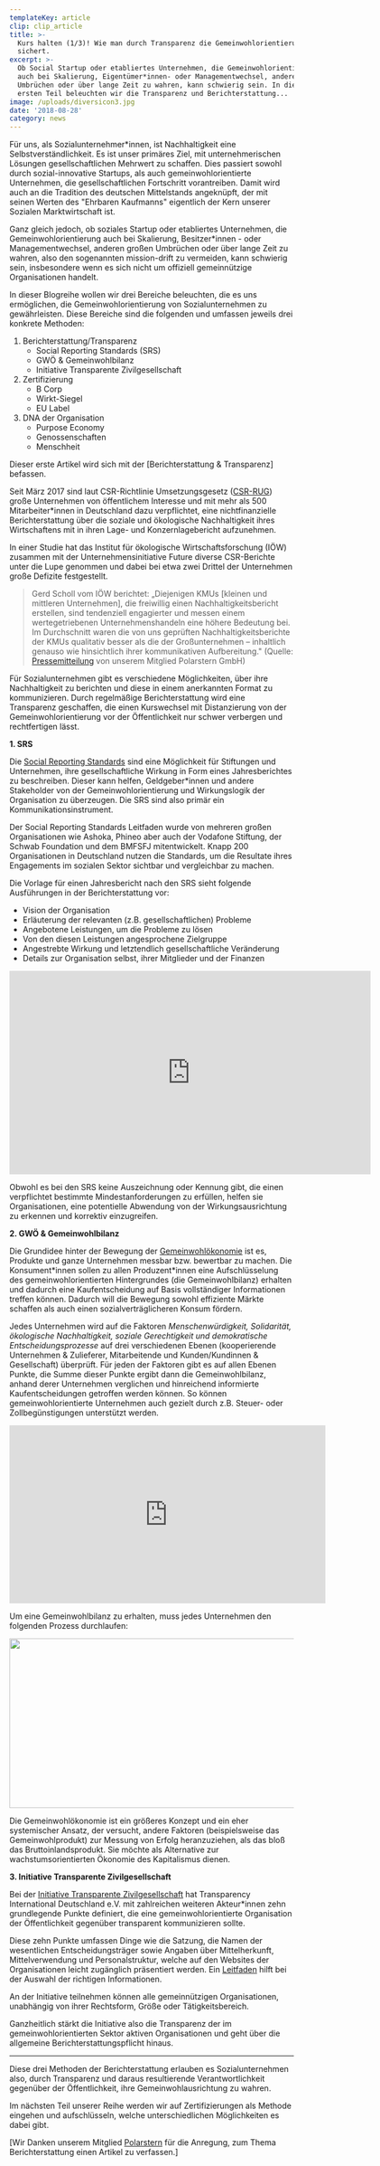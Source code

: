 ```yaml
---
templateKey: article
clip: clip_article
title: >-
  Kurs halten (1/3)! Wie man durch Transparenz die Gemeinwohlorientierung
  sichert.
excerpt: >-
  Ob Social Startup oder etabliertes Unternehmen, die Gemeinwohlorientierung
  auch bei Skalierung, Eigentümer*innen- oder Managementwechsel, anderen großen
  Umbrüchen oder über lange Zeit zu wahren, kann schwierig sein. In diesem
  ersten Teil beleuchten wir die Transparenz und Berichterstattung...
image: /uploads/diversicon3.jpg
date: '2018-08-28'
category: news
---
```

Für uns, als Sozialunternehmer*innen, ist Nachhaltigkeit eine Selbstverständlichkeit. Es ist unser primäres Ziel, mit unternehmerischen Lösungen gesellschaftlichen Mehrwert zu schaffen. Dies passiert sowohl durch sozial-innovative Startups, als auch gemeinwohlorientierte Unternehmen, die gesellschaftlichen Fortschritt vorantreiben. Damit wird auch an die Tradition des deutschen Mittelstands angeknüpft, der mit seinen Werten des "Ehrbaren Kaufmanns" eigentlich der Kern unserer Sozialen Marktwirtschaft ist.

Ganz gleich jedoch, ob soziales Startup oder etabliertes Unternehmen, die Gemeinwohlorientierung auch bei Skalierung, Besitzer*innen - oder Managementwechsel, anderen großen Umbrüchen oder über lange Zeit zu wahren, also den sogenannten mission-drift zu vermeiden, kann schwierig sein, insbesondere wenn es sich nicht um offiziell gemeinnützige Organisationen handelt.

In dieser Blogreihe wollen wir drei Bereiche beleuchten, die es uns ermöglichen, die Gemeinwohlorientierung von Sozialunternehmen zu gewährleisten. Diese Bereiche sind die folgenden und umfassen jeweils drei konkrete Methoden:

1. Berichterstattung/Transparenz
   * Social Reporting Standards (SRS)
   * GWÖ & Gemeinwohlbilanz
   * Initiative Transparente Zivilgesellschaft
2. Zertifizierung
   * B Corp
   * Wirkt-Siegel
   * EU Label
3. DNA der Organisation
   * Purpose Economy
   * Genossenschaften
   * Menschheit

Dieser erste Artikel wird sich mit der \[Berichterstattung & Transparenz] befassen.

Seit März 2017 sind laut CSR-Richtlinie Umsetzungsgesetz ([CSR-RUG](https://www.bmjv.de/SharedDocs/Gesetzgebungsverfahren/Dokumente/RegE_CSR-Richtlinie.pdf;jsessionid=C3A0A18473BB88D7C96AF783B4D1820D.1_cid289?__blob=publicationFile&v=1)) große Unternehmen von öffentlichem Interesse und mit mehr als 500 Mitarbeiter*innen in Deutschland dazu verpflichtet, eine nichtfinanzielle Berichterstattung über die soziale und ökologische Nachhaltigkeit ihres Wirtschaftens mit in ihren Lage- und Konzernlagebericht aufzunehmen.

In einer Studie hat das Institut für ökologische Wirtschaftsforschung (IÖW) zusammen mit der Unternehmensinitiative Future diverse CSR-Berichte unter die Lupe genommen und dabei bei etwa zwei Drittel der Unternehmen große Defizite festgestellt.

> Gerd Scholl vom IÖW berichtet: „Diejenigen KMUs \[kleinen und mittleren Unternehmen], die freiwillig einen Nachhaltigkeitsbericht erstellen, sind tendenziell engagierter und messen einem wertegetriebenen Unternehmenshandeln eine höhere Bedeutung bei. Im Durchschnitt waren die von uns geprüften Nachhaltigkeitsberichte der KMUs qualitativ besser als die der Großunternehmen – inhaltlich genauso wie hinsichtlich ihrer kommunikativen Aufbereitung." (Quelle: [Pressemitteilung](https://www.polarstern-energie.de/presse/mitteilung/nachhaltigkeitsbericht-energieversorger/) von unserem Mitglied Polarstern GmbH)

Für Sozialunternehmen gibt es verschiedene Möglichkeiten, über ihre Nachhaltigkeit zu berichten und diese in einem anerkannten Format zu kommunizieren. Durch regelmäßige Berichterstattung wird eine Transparenz geschaffen, die einen Kurswechsel mit Distanzierung von der Gemeinwohlorientierung vor der Öffentlichkeit nur schwer verbergen und rechtfertigen lässt.

**1. SRS**

Die [Social Reporting Standards](http://www.social-reporting-standard.de/) sind eine Möglichkeit für Stiftungen und Unternehmen, ihre gesellschaftliche Wirkung in Form eines Jahresberichtes zu beschreiben. Dieser kann helfen, Geldgeber*innen und andere Stakeholder von der Gemeinwohlorientierung und Wirkungslogik der Organisation zu überzeugen. Die SRS sind also primär ein Kommunikationsinstrument.

Der Social Reporting Standards Leitfaden wurde von mehreren großen Organisationen wie Ashoka, Phineo aber auch der Vodafone Stiftung, der Schwab Foundation und dem BMFSFJ mitentwickelt. Knapp 200 Organisationen in Deutschland nutzen die Standards, um die Resultate ihres Engagements im sozialen Sektor sichtbar und vergleichbar zu machen.

Die Vorlage für einen Jahresbericht nach den SRS sieht folgende Ausführungen in der Berichterstattung vor:

* Vision der Organisation
* Erläuterung der relevanten (z.B. gesellschaftlichen) Probleme
* Angebotene Leistungen, um die Probleme zu lösen
* Von den diesen Leistungen angesprochene Zielgruppe
* Angestrebte Wirkung und letztendlich gesellschaftliche Veränderung
* Details zur Organisation selbst, ihrer Mitglieder und der Finanzen

<iframe src="https://player.vimeo.com/video/182825368" width="640" height="360" frameborder="0" webkitallowfullscreen mozallowfullscreen allowfullscreen></iframe>

Obwohl es bei den SRS keine Auszeichnung oder Kennung gibt, die einen verpflichtet bestimmte Mindestanforderungen zu erfüllen, helfen sie Organisationen, eine potentielle Abwendung von der Wirkungsausrichtung zu erkennen und korrektiv einzugreifen.

**2. GWÖ & Gemeinwohlbilanz**

Die Grundidee hinter der Bewegung der [Gemeinwohlökonomie](https://www.ecogood.org/de/) ist es, Produkte und ganze Unternehmen messbar bzw. bewertbar zu machen. Die Konsument\*innen sollen zu allen Produzent\*innen eine Aufschlüsselung des gemeinwohlorientierten Hintergrundes (die Gemeinwohlbilanz) erhalten und dadurch eine Kaufentscheidung auf Basis vollständiger Informationen treffen können.
Dadurch will die Bewegung sowohl effiziente Märkte schaffen als auch einen sozialverträglicheren Konsum fördern.

Jedes Unternehmen wird auf die Faktoren _Menschenwürdigkeit, Solidarität, ökologische Nachhaltigkeit, soziale Gerechtigkeit und demokratische Entscheidungsprozesse_ auf drei verschiedenen Ebenen (kooperierende Unternehmen & Zulieferer, Mitarbeitende und Kunden/Kundinnen & Gesellschaft) überprüft.
Für jeden der Faktoren gibt es auf allen Ebenen Punkte, die Summe dieser Punkte ergibt dann die Gemeinwohlbilanz, anhand derer Unternehmen verglichen und hinreichend informierte Kaufentscheidungen getroffen werden können.
So können gemeinwohlorientierte Unternehmen auch gezielt durch z.B. Steuer- oder Zollbegünstigungen unterstützt werden.

<iframe width="560" height="315" src="https://www.youtube.com/embed/cVFvyd7SmxU?rel=0" frameborder="0" allow="autoplay; encrypted-media" allowfullscreen></iframe>

Um eine Gemeinwohlbilanz zu erhalten, muss jedes Unternehmen den folgenden Prozess durchlaufen:

<a href="https://www.ecogood.org/de/gemeinwohl-bilanz/unternehmen/"><img class="alignleft wp-image-22" src="https://www.ecogood.org/media/interaktive_grafiken/160415_grafik3_flussdiagramm_E.jpg" alt="" width="518" height="300" /></a>

Die Gemeinwohlökonomie ist ein größeres Konzept und ein eher systemischer Ansatz, der versucht, andere Faktoren (beispielsweise das Gemeinwohlprodukt) zur Messung von Erfolg heranzuziehen, als das bloß das Bruttoinlandsprodukt. Sie möchte als Alternative zur wachstumsorientierten Ökonomie des Kapitalismus dienen.

**3. Initiative Transparente Zivilgesellschaft**

Bei der [Initiative Transparente Zivilgesellschaft](https://www.transparency.de/mitmachen/initiative-transparente-zivilgesellschaft/?L=0) hat Transparency International Deutschland e.V. mit zahlreichen weiteren Akteur*innen zehn grundlegende Punkte definiert, die eine gemeinwohlorientierte Organisation der Öffentlichkeit gegenüber transparent kommunizieren sollte.

Diese zehn Punkte umfassen Dinge wie die Satzung, die Namen der wesentlichen Entscheidungsträger sowie Angaben über Mittelherkunft, Mittelverwendung und Personalstruktur, welche auf den Websites der Organisationen leicht zugänglich präsentiert werden. Ein [Leitfaden](https://www.transparency.de/fileadmin/Redaktion/Mitmachen/ITZ/ITZ_Leitfaden_v1.4.pdf) hilft bei der Auswahl der richtigen Informationen.

An der Initiative teilnehmen können alle gemeinnützigen Organisationen, unabhängig von ihrer Rechtsform, Größe oder Tätigkeitsbereich.

Ganzheitlich stärkt die Initiative also die Transparenz der im gemeinwohlorientierten Sektor aktiven Organisationen und geht über die allgemeine Berichterstattungspflicht hinaus.

- - -

Diese drei Methoden der Berichterstattung erlauben es Sozialunternehmen also, durch Transparenz und daraus resultierende Verantwortlichkeit gegenüber der Öffentlichkeit, ihre Gemeinwohlausrichtung zu wahren.

Im nächsten Teil unserer Reihe werden wir auf Zertifizierungen als Methode eingehen und aufschlüsseln, welche unterschiedlichen Möglichkeiten es dabei gibt.

[Wir Danken unserem Mitglied [Polarstern](https://www.polarstern-energie.de/) für die Anregung, zum Thema Berichterstattung einen Artikel zu verfassen.]
